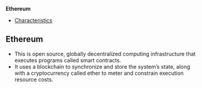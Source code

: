 **Ethereum**
- [Characteristics](#ch)

## Ethereum
- This is open source, globally decentralized computing infrastructure that executes programs called smart contracts.
- It uses a blockchain to synchronize and store the system’s state, along with a cryptocurrency called ether to meter and constrain execution resource costs.

